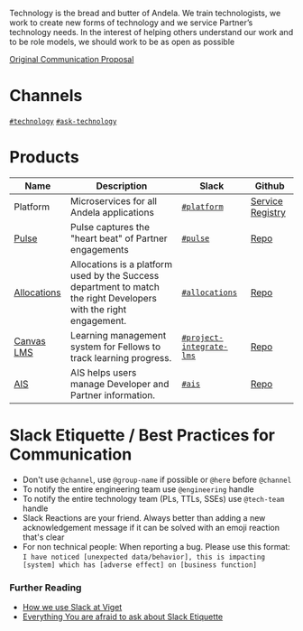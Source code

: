 Technology is the bread and butter of Andela. We train technologists, we work to create new forms of technology and we service Partner’s technology needs. In the interest of helping others understand our work and to be role models, we should work to be as open as possible

[Original Communication Proposal](https://docs.google.com/document/d/1EoX--kbBlFE5os688KJ4WhzmYwY7ALxnjRjsOHZKGK4/edit#)

# Channels

[`#technology`](https://andela.slack.com/messages/technology/)
[`#ask-technology`](https://andela.slack.com/messages/ask-technology)

# Products


| **Name**        | **Description**                       | **Slack** | **Github**                                                    |
|-----------------|---------------------------------------|----------------|-------------------------|
| Platform            | Microservices for all Andela applications        | [`#platform`](https://andela.slack.com/messages/platform/)       | [Service Registry](https://github.com/andela/engineering-playbook/wiki/Service-Registry) |
| [Pulse](https://pulse.andela.com/) | Pulse captures the "heart beat" of Partner engagements | [`#pulse`](https://andela.slack.com/messages/pulse/) | [Repo](https://github.com/andela/pulse) | 
| [Allocations](http://allocations.andela.com/login) |  Allocations is a platform used by the Success department to match the right Developers with the right engagement. | [`#allocations`](https://andela.slack.com/messages/allocations/) | [Repo](https://github.com/andela/allocations) |
| [Canvas LMS](http://lms.andela.com) |  Learning management system for Fellows to track learning progress. | [`#project-integrate-lms`](https://andela.slack.com/messages/project-integrate-lms/) | [Repo](https://github.com/andela/lms-integration) |
| [AIS](http://ais.andela.com) |  AIS helps users manage Developer and Partner information. | [`#ais`](https://andela.slack.com/messages/ais/) | [Repo](git@github.com:andela/ais.git) |


# Slack Etiquette / Best Practices for Communication

* Don't use `@channel`, use `@group-name` if possible or `@here` before `@channel`
* To notify the entire engineering team use `@engineering` handle
* To notify the entire technology team (PLs, TTLs, SSEs) use `@tech-team` handle
* Slack Reactions are your friend. Always better than adding a new acknowledgement message if it can be solved with an emoji reaction that's clear
* For non technical people: When reporting a bug. Please use this format: `I have noticed [unexpected data/behavior], this is impacting [system] which has [adverse effect] on [business function]`

### Further Reading

* [How we use Slack at Viget](https://www.viget.com/articles/how-we-use-slack)
* [Everything You are afraid to ask about Slack Etiquette](https://www.fastcompany.com/3054413/know-it-all/everything-you-are-afraid-to-ask-about-slack-etiquette)
